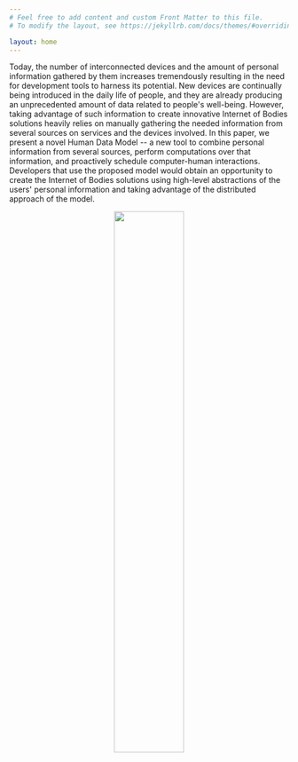 ```yaml
---
# Feel free to add content and custom Front Matter to this file.
# To modify the layout, see https://jekyllrb.com/docs/themes/#overriding-theme-defaults

layout: home
---
```




Today, the number of interconnected devices and the amount of personal information gathered by them increases tremendously resulting in the need for development tools to harness its potential. New devices are continually being introduced in the daily life of people, and they are already producing an unprecedented amount of data related to people's well-being. However, taking advantage of such information to create innovative Internet of Bodies solutions heavily relies on manually gathering the needed information from several sources on services and the devices involved. In this paper, we present a novel Human Data Model -- a new tool to combine personal information from several sources, perform computations over that information, and proactively schedule computer-human interactions. Developers that use the proposed model would obtain an opportunity to create the Internet of Bodies solutions using high-level abstractions of the users' personal information and taking advantage of the distributed approach of the model.

<center>
<img src="{{site.baseurl}}/assets/img/PCS.png" width="50%">
</center>

